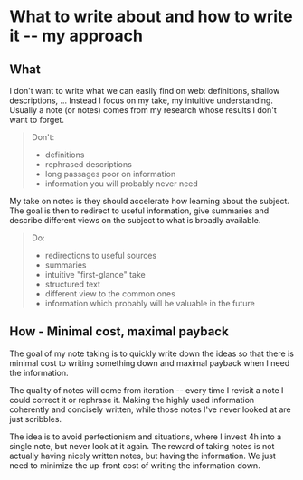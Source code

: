 # What to write about and how to write it -- my approach

## What

I don't want to write what we can easily find on web: definitions, shallow
descriptions, ... Instead I focus on my take, my intuitive understanding.
Usually a note (or notes) comes from my research whose results I don't want to
forget.

> Don't:
> - definitions
> - rephrased descriptions
> - long passages poor on information
> - information you will probably never need

My take on notes is they should accelerate how learning about the subject. The
goal is then to redirect to useful information, give summaries and describe
different views on the subject to what is broadly available.

> Do:
> - redirections to useful sources
> - summaries
> - intuitive "first-glance" take
> - structured text
> - different view to the common ones
> - information which probably will be valuable in the future


## How - Minimal cost, maximal payback

The goal of my note taking is to quickly write down the ideas so that there is
minimal cost to writing something down and maximal payback when I need the
information.

The quality of notes will come from iteration -- every time I revisit a note I
could correct it or rephrase it. Making the highly used information coherently
and concisely written, while those notes I've never looked at are just
scribbles.

The idea is to avoid perfectionism and situations, where I invest 4h into a
single note, but never look at it again. The reward of taking notes is not
actually having nicely written notes, but having the information. We just need
to minimize the up-front cost of writing the information down.
